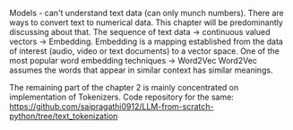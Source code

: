 Models - can't understand text data (can only munch numbers). There are ways to convert text to numerical data. This chapter will be predominantly discussing about that.
The sequence of text data -> continuous valued vectors -> Embedding. 
Embedding is a mapping established from the data of interest (audio, video or text documents) to a vector space. One of the most popular word embedding techniques -> Word2Vec
Word2Vec assumes the words that appear in similar context has similar meanings.

The remaining part of the chapter 2 is mainly concentrated on implementation of Tokenizers. 
Code repository for the same: https://github.com/saipragathi0912/LLM-from-scratch-python/tree/text_tokenization
